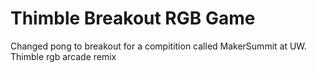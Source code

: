 # Thimble Breakout RGB Game

Changed pong to breakout for a compitition called MakerSummit at UW. Thimble rgb arcade remix
